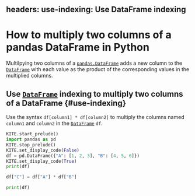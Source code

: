 headers:
    use-indexing: Use DataFrame indexing
---
# How to multiply two columns of a pandas DataFrame in Python
Multilpying two columns of a [`pandas.DataFrame`](kite-sym:pandas.DataFrame) adds a new column to the [`DataFrame`](kite-sym:pandas.DataFrame) with each value as the product of the corresponding values in the multiplied columns.

## Use [`DataFrame`](kite-sym:pandas.DataFrame) indexing to multiply two columns of a DataFrame {#use-indexing}
Use the syntax `df[column1] * df[column2]` to multiply the columns named `column1` and `column2` in the [`DataFrame`](kite-sym:pandas.DataFrame) `df`.
```python
KITE.start_prelude()
import pandas as pd
KITE.stop_prelude()
KITE.set_display_code(False)
df = pd.DataFrame({"A": [1, 2, 3], "B": [4, 5, 6]})
KITE.set_display_code(True)
print(df)

df["C"] = df["A"] * df["B"]

print(df)
```
